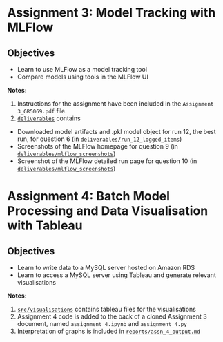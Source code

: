 # Assignment 3: Model Tracking with MLFlow

## Objectives

* Learn to use MLFlow as a model tracking tool
* Compare models using tools in the MLFlow UI


**Notes:**
1. Instructions for the assignment have been included in the
`Assignment 3_GR5069.pdf` file.
2. [`deliverables`](deliverables) contains
  - Downloaded model artifacts and .pkl model object for run 12, the best run,
  for question 6
  (in [`deliverables/run_12_logged_items`](deliverables/run_12_logged_items))
  - Screenshots of the MLFlow homepage for question 9
  (in [`deliverables/mlflow_screenshots`](deliverables/mlflow_screenshots))
  - Screenshot of the MLFlow detailed run page for question 10
  (in [`deliverables/mlflow_screenshots`](deliverables/mlflow_screenshots))

# Assignment 4: Batch Model Processing and Data Visualisation with Tableau

## Objectives
* Learn to write data to a MySQL server hosted on Amazon RDS
* Learn to access a MySQL server using Tableau and generate relevant
visualisations

**Notes:**
1. [`src/visualisations`](src/visualisations) contains tableau files for the
visualisations
2. Assignment 4 code is added to the back of a cloned Assignment 3 document, named
`assignment_4.ipynb` and `assignment_4.py`
3. Interpretation of graphs is included in
[`reports/assn_4_output.md`](assn_4_output.md)
